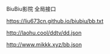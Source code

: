 BiuBiu影院 全局接口

https://liu673cn.github.io/biubiu/bb.txt

http://laohu.cool/ddtv/dd.json

http://www.mikkk.xyz/bb.json
